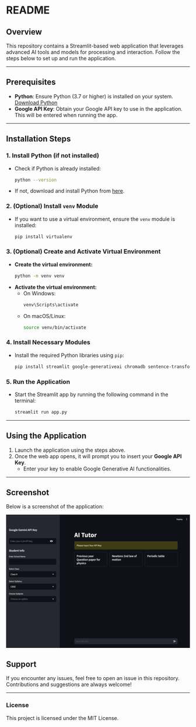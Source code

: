 # README

## Overview

This repository contains a Streamlit-based web application that leverages advanced AI tools and models for processing and interaction. Follow the steps below to set up and run the application.

---

## Prerequisites

- **Python**: Ensure Python (3.7 or higher) is installed on your system. [Download Python](https://www.python.org/downloads/)
- **Google API Key**: Obtain your Google API key to use in the application. This will be entered when running the app.

---

## Installation Steps

### 1. Install Python (if not installed)

- Check if Python is already installed:
  ```bash
  python --version
  ```
- If not, download and install Python from [here](https://www.python.org/downloads/).

### 2. (Optional) Install `venv` Module

- If you want to use a virtual environment, ensure the `venv` module is installed:
  ```bash
  pip install virtualenv
  ```

### 3. (Optional) Create and Activate Virtual Environment

- **Create the virtual environment:**
  ```bash
  python -m venv venv
  ```
- **Activate the virtual environment:**
  - On Windows:
    ```bash
    venv\Scripts\activate
    ```
  - On macOS/Linux:
    ```bash
    source venv/bin/activate
    ```

### 4. Install Necessary Modules

- Install the required Python libraries using `pip`:
  ```bash
  pip install streamlit google-generativeai chromadb sentence-transformers numpy langchain-text-splitters pypdf
  ```

### 5. Run the Application

- Start the Streamlit app by running the following command in the terminal:
  ```bash
  streamlit run app.py
  ```

---

## Using the Application

1. Launch the application using the steps above.
2. Once the web app opens, it will prompt you to insert your **Google API Key**.
   - Enter your key to enable Google Generative AI functionalities.

---

## Screenshot

Below is a screenshot of the application:

![App Screenshot](app.png)

## Support

If you encounter any issues, feel free to open an issue in this repository. Contributions and suggestions are always welcome!

---

### License

This project is licensed under the MIT License.
